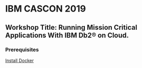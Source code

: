 # IBM CASCON 2019
## Workshop Title: Running Mission Critical Applications With IBM Db2® on Cloud.
### Prerequisites
[Install Docker](https://docs.docker.com/v17.09/engine/installation)
